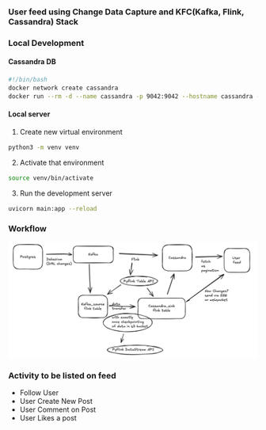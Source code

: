 
### User feed using Change Data Capture and  KFC(Kafka, Flink, Cassandra) Stack

### Local Development
#### Cassandra DB

```bash
#!/bin/bash
docker network create cassandra
docker run --rm -d --name cassandra -p 9042:9042 --hostname cassandra --network cassandra cassandra
```
#### Local server

1. Create new virtual environment
```bash
python3 -m venv venv
```

2. Activate that environment
```bash
source venv/bin/activate
```

3. Run the development server
```bash
uvicorn main:app --reload
```

### Workflow

 ![Workflow](/public/workflow.png)

 ### Activity to be listed on feed
 - Follow User
 - User Create New Post
 - User Comment on Post
 - User Likes a post